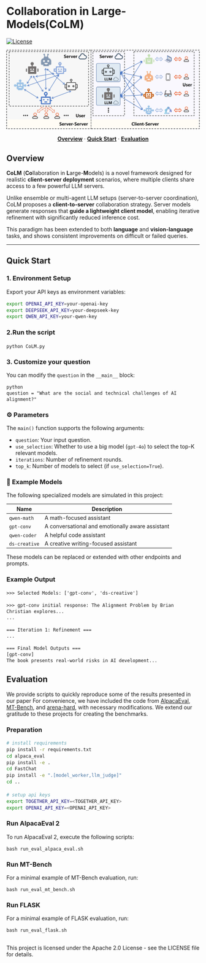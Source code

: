 # **Co**llaboration in **L**arge-**M**odels(**CoLM**)

[![License](https://img.shields.io/badge/License-Apache_2.0-green.svg)](LICENSE)

![CoLM](./CoLM.jpg)

<p align="center">
  <a href="#colM-overview"><strong>Overview</strong></a> ·
  <a href="#quick-start"><strong>Quick Start</strong></a> ·
  <a href="#evaluation"><strong>Evaluation</strong></a>
</p>

## Overview

**CoLM** (**Co**llaboration in **L**arge-**M**odels) is a novel framework designed for realistic **client-server deployment** scenarios, where multiple clients share access to a few powerful LLM servers.

Unlike ensemble or multi-agent LLM setups (server-to-server coordination), CoLM proposes a **client-to-server** collaboration strategy. Server models generate responses that **guide a lightweight client model**, enabling iterative refinement with significantly reduced inference cost.

This paradigm has been extended to both **language** and **vision-language** tasks, and shows consistent improvements on difficult or failed queries.

---

## Quick Start

### 1. Environment Setup

Export your API keys as environment variables:

```bash
export OPENAI_API_KEY=your-openai-key
export DEEPSEEK_API_KEY=your-deepseek-key
export QWEN_API_KEY=your-qwen-key
```

### 2.Run the script

`python CoLM.py`

### 3. Customize your question

You can modify the `question` in the `__main__` block:

```
python
question = "What are the social and technical challenges of AI alignment?"
```

### ⚙️ Parameters

The `main()` function supports the following arguments:

- `question`: Your input question.
- `use_selection`: Whether to use a big model (`gpt-4o`) to select the top-K relevant models.
- `iterations`: Number of refinement rounds.
- `top_k`: Number of models to select (if `use_selection=True`).

### 📌 Example Models

The following specialized models are simulated in this project:

| Name          | Description                                      |
| ------------- | ------------------------------------------------ |
| `qwen-math`   | A math-focused assistant                         |
| `gpt-conv`    | A conversational and emotionally aware assistant |
| `qwen-coder`  | A helpful code assistant                         |
| `ds-creative` | A creative writing-focused assistant             |

These models can be replaced or extended with other endpoints and prompts.

### Example Output

```
>>> Selected Models: ['gpt-conv', 'ds-creative']

>>> gpt-conv initial response: The Alignment Problem by Brian Christian explores...
...

=== Iteration 1: Refinement ===
...

=== Final Model Outputs ===
[gpt-conv]
The book presents real-world risks in AI development...
```

## Evaluation

We provide scripts to quickly reproduce some of the results presented in our paper
For convenience, we have included the code from [AlpacaEval](https://github.com/tatsu-lab/alpaca_eval),
[MT-Bench](https://github.com/lm-sys/FastChat), and [arena-hard](https://https://github.com/lmarena/arena-hard-auto), with necessary modifications.
We extend our gratitude to these projects for creating the benchmarks.

### Preparation

```bash
# install requirements
pip install -r requirements.txt
cd alpaca_eval
pip install -e .
cd FastChat
pip install -e ".[model_worker,llm_judge]"
cd ..

# setup api keys
export TOGETHER_API_KEY=<TOGETHER_API_KEY>
export OPENAI_API_KEY=<OPENAI_API_KEY>
```

### Run AlpacaEval 2

To run AlpacaEval 2, execute the following scripts:

```
bash run_eval_alpaca_eval.sh
```

### Run MT-Bench

For a minimal example of MT-Bench evaluation, run:

```
bash run_eval_mt_bench.sh
```

### Run FLASK

For a minimal example of FLASK evaluation, run:

```
bash run_eval_flask.sh
```

## 

This project is licensed under the Apache 2.0 License - see the LICENSE file for details.

